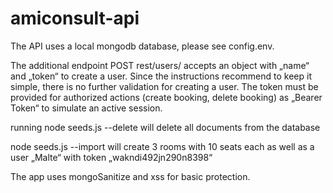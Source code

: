 # amiconsult-api

The API uses a local mongodb database, please see config.env.

The additional endpoint POST rest/users/
accepts an object with „name“ and „token“ to create a user.
Since the instructions recommend to keep it simple, there is no further validation for creating a user.
The token must be provided for authorized actions (create booking, delete booking) as „Bearer Token“ to simulate an active session.

running
node seeds.js --delete
will delete all documents from the database

node seeds.js --import
will create 3 rooms with 10 seats each as well as a user „Malte“ with token „wakndi492jn290n8398“

The app uses mongoSanitize and xss for basic protection.
